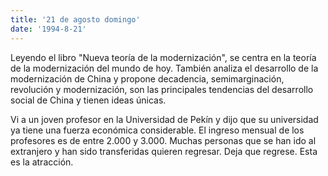 ```yaml
---
title: '21 de agosto domingo'
date: '1994-8-21'
---
```


Leyendo el libro "Nueva teoría de la modernización", se centra en la teoría de la modernización del mundo de hoy. También analiza el desarrollo de la modernización de China y propone decadencia, semimarginación, revolución y modernización, son las principales tendencias del desarrollo social de China y tienen ideas únicas.

Vi a un joven profesor en la Universidad de Pekín y dijo que su universidad ya tiene una fuerza económica considerable. El ingreso mensual de los profesores es de entre 2.000 y 3.000. Muchas personas que se han ido al extranjero y han sido transferidas quieren regresar. Deja que regrese. Esta es la atracción.

